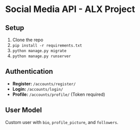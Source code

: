 # Social Media API - ALX Project

## Setup

1. Clone the repo
2. `pip install -r requirements.txt`
3. `python manage.py migrate`
4. `python manage.py runserver`

## Authentication

- **Register:** `/accounts/register/`
- **Login:** `/accounts/login/`
- **Profile:** `/accounts/profile/` (Token required)

## User Model

Custom user with `bio`, `profile_picture`, and `followers`.
